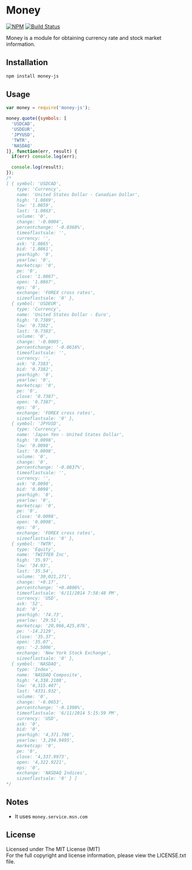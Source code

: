 # Money

[![NPM][npm-image]][npm-url] [![Build Status][travis-image]][travis-url]

Money is a module for obtaining currency rate and stock market information.

## Installation

```bash
npm install money-js
```

## Usage

```javascript
var money = require('money-js');

money.quote({symbols: [
  'USDCAD',
  'USDEUR',
  'JPYUSD',
  'TWTR',
  'NASDAQ'
]}, function(err, result) {
  if(err) console.log(err);

  console.log(result);
});
/*
[ { symbol: 'USDCAD',
    type: 'Currency',
    name: 'United States Dollar - Canadian Dollar',
    high: '1.0869',
    low: '1.0859',
    last: '1.0863',
    volume: '0',
    change: '-0.0004',
    percentchange: '-0.0368%',
    timeoflastsale: '',
    currency: '',
    ask: '1.0865',
    bid: '1.0861',
    yearhigh: '0',
    yearlow: '0',
    marketcap: '0',
    pe: '0',
    close: '1.0867',
    open: '1.0867',
    eps: '0',
    exchange: 'FOREX cross rates',
    sizeoflastsale: '0' },
  { symbol: 'USDEUR',
    type: 'Currency',
    name: 'United States Dollar - Euro',
    high: '0.7389',
    low: '0.7382',
    last: '0.7383',
    volume: '0',
    change: '-0.0005',
    percentchange: '-0.0616%',
    timeoflastsale: '',
    currency: '',
    ask: '0.7383',
    bid: '0.7382',
    yearhigh: '0',
    yearlow: '0',
    marketcap: '0',
    pe: '0',
    close: '0.7387',
    open: '0.7387',
    eps: '0',
    exchange: 'FOREX cross rates',
    sizeoflastsale: '0' },
  { symbol: 'JPYUSD',
    type: 'Currency',
    name: 'Japan Yen - United States Dollar',
    high: '0.0098',
    low: '0.0098',
    last: '0.0098',
    volume: '0',
    change: '0',
    percentchange: '-0.0837%',
    timeoflastsale: '',
    currency: '',
    ask: '0.0098',
    bid: '0.0098',
    yearhigh: '0',
    yearlow: '0',
    marketcap: '0',
    pe: '0',
    close: '0.0098',
    open: '0.0098',
    eps: '0',
    exchange: 'FOREX cross rates',
    sizeoflastsale: '0' },
  { symbol: 'TWTR',
    type: 'Equity',
    name: 'TWITTER Inc',
    high: '35.97',
    low: '34.93',
    last: '35.54',
    volume: '30,021,271',
    change: '+0.17',
    percentchange: '+0.4806%',
    timeoflastsale: '6/11/2014 7:58:48 PM',
    currency: 'USD',
    ask: '52',
    bid: '0',
    yearhigh: '74.73',
    yearlow: '29.51',
    marketcap: '20,966,425,876',
    pe: '-14.2129',
    close: '35.37',
    open: '35.07',
    eps: '-2.5006',
    exchange: 'New York Stock Exchange',
    sizeoflastsale: '0' },
  { symbol: 'NASDAQ',
    type: 'Index',
    name: 'NASDAQ Composite',
    high: '4,338.2108',
    low: '4,315.487',
    last: '4331.932',
    volume: '0',
    change: '-6.0653',
    percentchange: '-0.1398%',
    timeoflastsale: '6/11/2014 5:15:59 PM',
    currency: 'USD',
    ask: '0',
    bid: '0',
    yearhigh: '4,371.706',
    yearlow: '3,294.9495',
    marketcap: '0',
    pe: '0',
    close: '4,337.9973',
    open: '4,322.9221',
    eps: '0',
    exchange: 'NASDAQ Indices',
    sizeoflastsale: '0' } ]
*/
```

## Notes

* It uses `money.service.msn.com`

## License

Licensed under The MIT License (MIT)  
For the full copyright and license information, please view the LICENSE.txt file.

[npm-url]: http://npmjs.org/package/money-js
[npm-image]: https://badge.fury.io/js/money-js.svg

[travis-url]: https://travis-ci.org/devfacet/money
[travis-image]: https://travis-ci.org/devfacet/money.svg?branch=master
